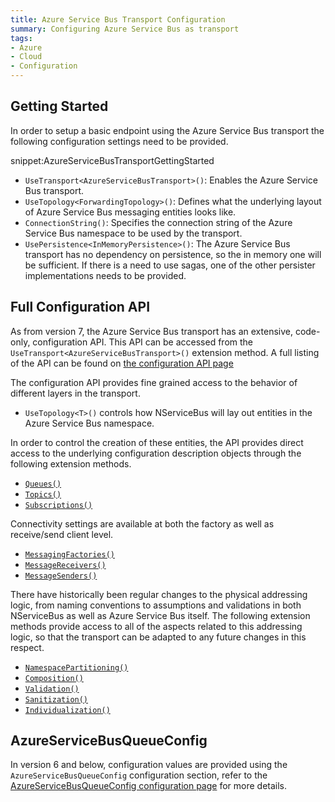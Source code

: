 ```yaml
---
title: Azure Service Bus Transport Configuration
summary: Configuring Azure Service Bus as transport
tags:
- Azure
- Cloud
- Configuration
---
```


## Getting Started

In order to setup a basic endpoint using the Azure Service Bus transport the following configuration settings need to be provided.

snippet:AzureServiceBusTransportGettingStarted

 * `UseTransport<AzureServiceBusTransport>()`: Enables the Azure Service Bus transport.
 * `UseTopology<ForwardingTopology>()`: Defines what the underlying layout of Azure Service Bus messaging entities looks like.
 * `ConnectionString()`: Specifies the connection string of the Azure Service Bus namespace to be used by the transport.
 * `UsePersistence<InMemoryPersistence>()`: The Azure Service Bus transport has no dependency on persistence, so the in memory one will be sufficient. If there is a need to use sagas, one of the other persister implementations needs to be provided.

## Full Configuration API

As from version 7, the Azure Service Bus transport has an extensive, code-only, configuration API. This API can be accessed from the `UseTransport<AzureServiceBusTransport>()` extension method. A full listing of the API can be found on [the configuration API page](/nservicebus/azure-service-bus/configuration/full.md)

The configuration API provides fine grained access to the behavior of different layers in the transport.

 * `UseTopology<T>()` controls how NServiceBus will lay out entities in the Azure Service Bus namespace.

In order to control the creation of these entities, the API provides direct access to the underlying configuration description objects through the following extension methods.

 * [`Queues()`](/nservicebus/azure-service-bus/configuration/full.md#controlling-entities-queues)
 * [`Topics()`](/nservicebus/azure-service-bus/configuration/full.md#controlling-entities-topics)
 * [`Subscriptions()`](/nservicebus/azure-service-bus/configuration/full.md#controlling-entities-subscriptions)

Connectivity settings are available at both the factory as well as receive/send client level.

 * [`MessagingFactories()`](/nservicebus/azure-service-bus/configuration/full.md#controlling-connectivity-messaging-factories)
 * [`MessageReceivers()`](/nservicebus/azure-service-bus/configuration/full.md#controlling-connectivity-message-receivers)
 * [`MessageSenders()`](/nservicebus/azure-service-bus/configuration/full.md#controlling-connectivity-message-senders)

There have historically been regular changes to the physical addressing logic, from naming conventions to assumptions and validations in both NServiceBus as well as Azure Service Bus itself. The following extension methods provide access to all of the aspects related to this addressing logic, so that the transport can be adapted to any future changes in this respect.

 * [`NamespacePartitioning()`](/nservicebus/azure-service-bus/configuration/full.md#physical-addressing-logic-namespace-partitioning)
 * [`Composition()`](/nservicebus/azure-service-bus/configuration/full.md#physical-addressing-logic-composition)
 * [`Validation()`](/nservicebus/azure-service-bus/configuration/full.md#physical-addressing-logic-validation)
 * [`Sanitization()`](/nservicebus/azure-service-bus/configuration/full.md#physical-addressing-logic-sanitization)
 * [`Individualization()`](/nservicebus/azure-service-bus/configuration/full.md#physical-addressing-logic-individiualization)


## AzureServiceBusQueueConfig

In version 6 and below, configuration values are provided using the `AzureServiceBusQueueConfig` configuration section, refer to the [AzureServiceBusQueueConfig configuration page](/nservicebus/azure-service-bus/configuration/azureservicebusqueueconfig.md) for more details.
